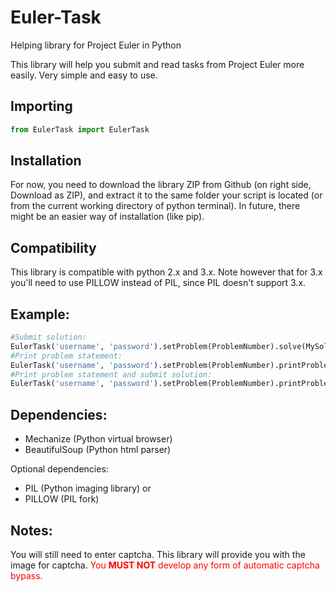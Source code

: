 Euler-Task
==========

Helping library for Project Euler in Python

This library will help you submit and read tasks from Project Euler more easily.
Very simple and easy to use.

Importing
---------
```python
from EulerTask import EulerTask
```

Installation
------------
For now, you need to download the library ZIP from Github (on right side, Download as ZIP), and extract it to the same folder your script is located (or from the current working directory of python terminal).
In future, there might be an easier way of installation (like pip).

Compatibility
-------------
This library is compatible with python 2.x and 3.x. Note however that for 3.x you'll need to use PILLOW instead of PIL, since PIL doesn't support 3.x.

Example:
--------
```python
#Submit solution:
EulerTask('username', 'password').setProblem(ProblemNumber).solve(MySolution)
#Print problem statement:
EulerTask('username', 'password').setProblem(ProblemNumber).printProblemStatement()
#Print problem statement and submit solution:
EulerTask('username', 'password').setProblem(ProblemNumber).printProblemStatement().solve(MySolution)
```

Dependencies:
-------------
* Mechanize (Python virtual browser)
* BeautifulSoup (Python html parser)

Optional dependencies:
* PIL (Python imaging library)
or
* PILLOW (PIL fork)

Notes:
------
You will still need to enter captcha. This library will provide you with the image for captcha. <font color="red">You **MUST NOT** develop any form of automatic captcha bypass.</font>
